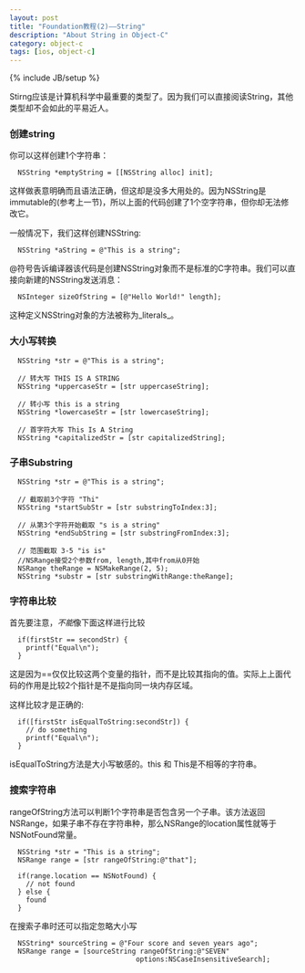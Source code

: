 ```yaml
---
layout: post
title: "Foundation教程(2)——String"
description: "About String in Object-C"
category: object-c
tags: [ios, object-c]
---
```

{% include JB/setup %}

Stirng应该是计算机科学中最重要的类型了。因为我们可以直接阅读String，其他类型却不会如此的平易近人。

### 创建string

你可以这样创建1个字符串：

```
  NSString *emptyString = [[NSString alloc] init];
```

这样做表意明确而且语法正确，但这却是没多大用处的。因为NSString是immutable的(参考上一节)，所以上面的代码创建了1个空字符串，但你却无法修改它。

一般情况下，我们这样创建NSString:

```
  NSString *aString = @"This is a string";
```

@符号告诉编译器该代码是创建NSString对象而不是标准的C字符串。我们可以直接向新建的NSString发送消息：

```
  NSInteger sizeOfString = [@"Hello World!" length];
```

这种定义NSString对象的方法被称为_literals_。


### 大小写转换

```
  NSString *str = @"This is a string";

  // 转大写 THIS IS A STRING
  NSString *uppercaseStr = [str uppercaseString];

  // 转小写 this is a string
  NSString *lowercaseStr = [str lowercaseString];

  // 首字符大写 This Is A String
  NSString *capitalizedStr = [str capitalizedString];
```  


### 子串Substring

```
  NSString *str = @"This is a string";
  
  // 截取前3个字符 "Thi"
  NSString *startSubStr = [str substringToIndex:3];

  // 从第3个字符开始截取 "s is a string"
  NSString *endSubString = [str substringFromIndex:3];

  // 范围截取 3-5 "is is"
  //NSRange接受2个参数from, length,其中from从0开始
  NSRange theRange = NSMakeRange(2, 5); 
  NSString *substr = [str substringWithRange:theRange];
```

### 字符串比较

首先要注意，*不能*像下面这样进行比较

```
  if(firstStr == secondStr) {
    printf("Equal\n");
  }
```

这是因为==仅仅比较这两个变量的指针，而不是比较其指向的值。实际上上面代码的作用是比较2个指针是不是指向同一块内存区域。

这样比较才是正确的:

```
  if([firstStr isEqualToString:secondStr]) {
    // do something
    printf("Equal\n");
  }
```

isEqualToString方法是大小写敏感的。this 和 This是不相等的字符串。


### 搜索字符串

rangeOfString方法可以判断1个字符串是否包含另一个子串。该方法返回NSRange，如果子串不存在字符串种，那么NSRange的location属性就等于NSNotFound常量。

```
  NSString *str = "This is a string";
  NSRange range = [str rangeOfString:@"that"];

  if(range.location == NSNotFound) {
    // not found
  } else {
    found 
  }

```

在搜索子串时还可以指定忽略大小写

```
  NSString* sourceString = @"Four score and seven years ago";
  NSRange range = [sourceString rangeOfString:@"SEVEN"
                               options:NSCaseInsensitiveSearch];
```
